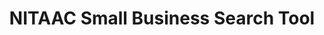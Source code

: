---
title: NITAAC Small Business Search Tool
year:
description: This tool provides guidance on identifying small business and set-aside categories through the NITAAC website.
external_url: www.nitaac.nih.gov/search/contract-holders?f%5B0%5D=gwac%3A7
content_tags:
type: link
filters: small-business-intelligence
---